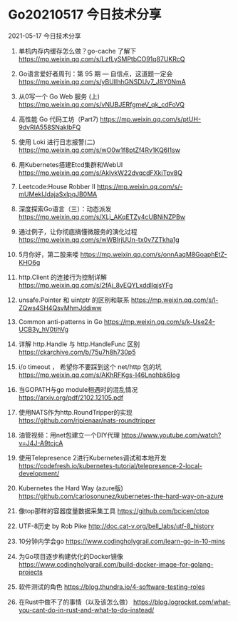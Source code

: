 # Go20210517 今日技术分享



2021-05-17 今日技术分享

1. 单机内存内缓存怎么做？go-cache 了解下
https://mp.weixin.qq.com/s/LzfLySMPtbCO91q87UKRcQ

2. Go语言爱好者周刊：第 95 期 — 自信点，这道题一定会
https://mp.weixin.qq.com/s/yBUlIhhGNSDUv7_J8Y0NmA

3. 从0写一个 Go Web 服务 (上)
https://mp.weixin.qq.com/s/vNUBJERfgmeV_qk_cdFoVQ

4. 高性能 Go 代码工坊（Part7)
https://mp.weixin.qq.com/s/ptUH-9dvRlA558SNakIbFQ

5. 使用 Loki 进行日志报警(二)
https://mp.weixin.qq.com/s/wO0w1f8ptZf4Rv1KQ6I1sw

6. 用Kubernetes搭建Etcd集群和WebUI
https://mp.weixin.qq.com/s/AkIvkW22dvqcdFXkiTpv8Q

7. Leetcode:House Robber II
https://mp.weixin.qq.com/s/-mUMeklJdajaSxlpqJB0MA

8. 深度探索Go语言（三）：动态派发
https://mp.weixin.qq.com/s/XLj_AKqETZy4cUBNiNZPBw

9. 通过例子，让你彻底搞懂微服务的演化过程
https://mp.weixin.qq.com/s/wWBlrjUUn-tx0v7ZTkha1g

10. 5月你好，第二股来喽
https://mp.weixin.qq.com/s/onnAaqM8GoaphEtZ-KHO6g

11. http.Client 的连接行为控制详解
https://mp.weixin.qq.com/s/2fAj_8vEQYLxddllqjsYFg

12. unsafe.Pointer 和 uintptr 的区别和联系
https://mp.weixin.qq.com/s/l-ZQws4SH4QsvMhmJddiww

13. Common anti-patterns in Go
https://mp.weixin.qq.com/s/k-Use24-UCB3y_hV0tihVg

14. 详解 http.Handle 与 http.HandleFunc 区别
https://ckarchive.com/b/75u7h8h730p5

15. i/o timeout ， 希望你不要踩到这个 net/http 包的坑
https://mp.weixin.qq.com/s/AKhRFKgs-I46Lnqhbk6Iog

16. 当GOPATH与go module相遇时的混乱情况
https://arxiv.org/pdf/2102.12105.pdf

17. 使用NATS作为http.RoundTripper的实现
https://github.com/ripienaar/nats-roundtripper

18. 油管视频：用net包建立一个DIY代理
https://www.youtube.com/watch?v=J4J-A9tcjcA

19. 使用Telepresence 2进行Kubernetes调试和本地开发
https://codefresh.io/kubernetes-tutorial/telepresence-2-local-development/

20. Kubernetes the Hard Way (azure版)
https://github.com/carlosonunez/kubernetes-the-hard-way-on-azure

21. 像top那样的容器度量数据采集工具
https://github.com/bcicen/ctop

22. UTF-8历史 by Rob Pike
http://doc.cat-v.org/bell_labs/utf-8_history

23. 10分钟内学会go
https://www.codingholygrail.com/learn-go-in-10-mins

24. 为Go项目逐步构建优化的Docker镜像
https://www.codingholygrail.com/build-docker-image-for-golang-projects

25. 软件测试的角色
https://blog.thundra.io/4-software-testing-roles

26. 在Rust中做不了的事情（以及该怎么做）
https://blog.logrocket.com/what-you-cant-do-in-rust-and-what-to-do-instead/
